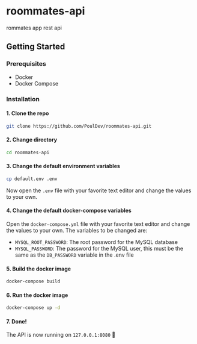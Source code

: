 # roommates-api
rommates app rest api

## Getting Started

### Prerequisites

- Docker
- Docker Compose

### Installation

#### 1. Clone the repo
```sh
git clone https://github.com/PoulDev/roommates-api.git
```

#### 2. Change directory
```sh
cd roommates-api
```

#### 3. Change the default environment variables
```sh
cp default.env .env
```

Now open the `.env` file with your favorite text editor and change the values to your own.

#### 4. Change the default docker-compose variables
Open the `docker-compose.yml` file with your favorite text editor and change the values to your own.
The variables to be changed are:

- `MYSQL_ROOT_PASSWORD`: The root password for the MySQL database
- `MYSQL_PASSWORD`: The password for the MySQL user, this must be the same as the `DB_PASSWORD` variable in the .env file

#### 5. Build the docker image
```sh
docker-compose build
```

#### 6. Run the docker image
```sh
docker-compose up -d
```

#### 7. Done!
The API is now running on `127.0.0.1:8080` 🥳

